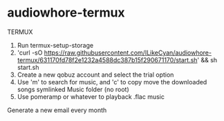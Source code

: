 # audiowhore-termux

TERMUX
1. Run termux-setup-storage 
2. 'curl -sO https://raw.githubusercontent.com/ILikeCyan/audiowhore-termux/631170fd78f2e1232a4588dc387b15f290671170/start.sh' && sh start.sh
3. Create a new qobuz account and select the trial option
4. Use 'm' to search for music, and 'c' to copy move the downloaded songs symlinked Music folder (no root)
5. Use pomeramp or whatever to playback .flac music



Generate a new email every month

